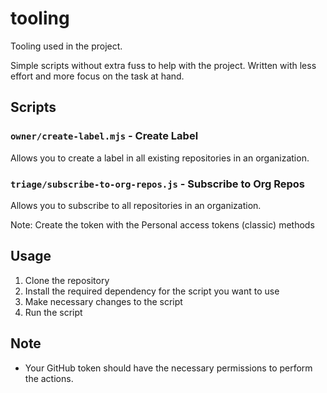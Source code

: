 # tooling
Tooling used in the project. 

Simple scripts without extra fuss to help with the project. Written with less effort and more focus on the task at hand.

## Scripts
### `owner/create-label.mjs` - Create Label
Allows you to create a label in all existing repositories in an organization. 

### `triage/subscribe-to-org-repos.js` - Subscribe to Org Repos
Allows you to subscribe to all repositories in an organization.

Note: Create the token with the Personal access tokens (classic) methods

## Usage
1. Clone the repository
2. Install the required dependency for the script you want to use
3. Make necessary changes to the script
4. Run the script

## Note
- Your GitHub token should have the necessary permissions to perform the actions.



